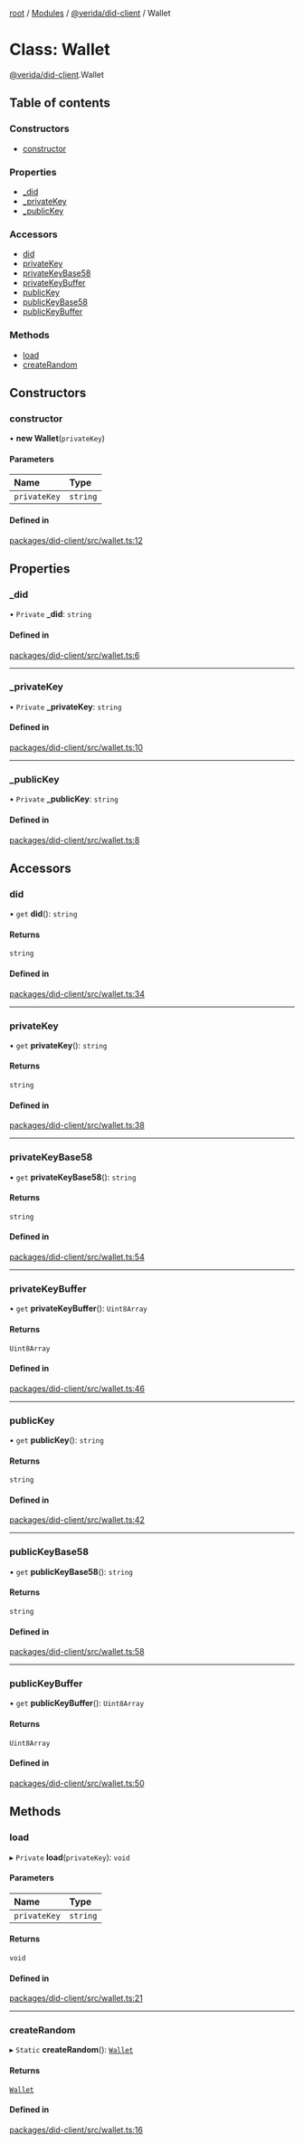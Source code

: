 [root](../README.md) / [Modules](../modules.md) / [@verida/did-client](../modules/verida_did_client.md) / Wallet

# Class: Wallet

[@verida/did-client](../modules/verida_did_client.md).Wallet

## Table of contents

### Constructors

- [constructor](verida_did_client.Wallet.md#constructor)

### Properties

- [\_did](verida_did_client.Wallet.md#_did)
- [\_privateKey](verida_did_client.Wallet.md#_privatekey)
- [\_publicKey](verida_did_client.Wallet.md#_publickey)

### Accessors

- [did](verida_did_client.Wallet.md#did)
- [privateKey](verida_did_client.Wallet.md#privatekey)
- [privateKeyBase58](verida_did_client.Wallet.md#privatekeybase58)
- [privateKeyBuffer](verida_did_client.Wallet.md#privatekeybuffer)
- [publicKey](verida_did_client.Wallet.md#publickey)
- [publicKeyBase58](verida_did_client.Wallet.md#publickeybase58)
- [publicKeyBuffer](verida_did_client.Wallet.md#publickeybuffer)

### Methods

- [load](verida_did_client.Wallet.md#load)
- [createRandom](verida_did_client.Wallet.md#createrandom)

## Constructors

### constructor

• **new Wallet**(`privateKey`)

#### Parameters

| Name | Type |
| :------ | :------ |
| `privateKey` | `string` |

#### Defined in

[packages/did-client/src/wallet.ts:12](https://github.com/verida/verida-js/blob/039856c/packages/did-client/src/wallet.ts#L12)

## Properties

### \_did

• `Private` **\_did**: `string`

#### Defined in

[packages/did-client/src/wallet.ts:6](https://github.com/verida/verida-js/blob/039856c/packages/did-client/src/wallet.ts#L6)

___

### \_privateKey

• `Private` **\_privateKey**: `string`

#### Defined in

[packages/did-client/src/wallet.ts:10](https://github.com/verida/verida-js/blob/039856c/packages/did-client/src/wallet.ts#L10)

___

### \_publicKey

• `Private` **\_publicKey**: `string`

#### Defined in

[packages/did-client/src/wallet.ts:8](https://github.com/verida/verida-js/blob/039856c/packages/did-client/src/wallet.ts#L8)

## Accessors

### did

• `get` **did**(): `string`

#### Returns

`string`

#### Defined in

[packages/did-client/src/wallet.ts:34](https://github.com/verida/verida-js/blob/039856c/packages/did-client/src/wallet.ts#L34)

___

### privateKey

• `get` **privateKey**(): `string`

#### Returns

`string`

#### Defined in

[packages/did-client/src/wallet.ts:38](https://github.com/verida/verida-js/blob/039856c/packages/did-client/src/wallet.ts#L38)

___

### privateKeyBase58

• `get` **privateKeyBase58**(): `string`

#### Returns

`string`

#### Defined in

[packages/did-client/src/wallet.ts:54](https://github.com/verida/verida-js/blob/039856c/packages/did-client/src/wallet.ts#L54)

___

### privateKeyBuffer

• `get` **privateKeyBuffer**(): `Uint8Array`

#### Returns

`Uint8Array`

#### Defined in

[packages/did-client/src/wallet.ts:46](https://github.com/verida/verida-js/blob/039856c/packages/did-client/src/wallet.ts#L46)

___

### publicKey

• `get` **publicKey**(): `string`

#### Returns

`string`

#### Defined in

[packages/did-client/src/wallet.ts:42](https://github.com/verida/verida-js/blob/039856c/packages/did-client/src/wallet.ts#L42)

___

### publicKeyBase58

• `get` **publicKeyBase58**(): `string`

#### Returns

`string`

#### Defined in

[packages/did-client/src/wallet.ts:58](https://github.com/verida/verida-js/blob/039856c/packages/did-client/src/wallet.ts#L58)

___

### publicKeyBuffer

• `get` **publicKeyBuffer**(): `Uint8Array`

#### Returns

`Uint8Array`

#### Defined in

[packages/did-client/src/wallet.ts:50](https://github.com/verida/verida-js/blob/039856c/packages/did-client/src/wallet.ts#L50)

## Methods

### load

▸ `Private` **load**(`privateKey`): `void`

#### Parameters

| Name | Type |
| :------ | :------ |
| `privateKey` | `string` |

#### Returns

`void`

#### Defined in

[packages/did-client/src/wallet.ts:21](https://github.com/verida/verida-js/blob/039856c/packages/did-client/src/wallet.ts#L21)

___

### createRandom

▸ `Static` **createRandom**(): [`Wallet`](verida_did_client.Wallet.md)

#### Returns

[`Wallet`](verida_did_client.Wallet.md)

#### Defined in

[packages/did-client/src/wallet.ts:16](https://github.com/verida/verida-js/blob/039856c/packages/did-client/src/wallet.ts#L16)
